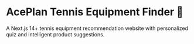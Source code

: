 # AcePlan Tennis Equipment Finder 🎾

A Next.js 14+ tennis equipment recommendation website with personalized quiz and intelligent product suggestions.
